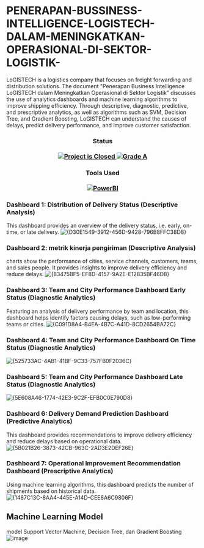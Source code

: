 # PENERAPAN-BUSSINESS-INTELLIGENCE-LOGISTECH-DALAM-MENINGKATKAN-OPERASIONAL-DI-SEKTOR-LOGISTIK-
LoGISTECH is a logistics company that focuses on freight forwarding and distribution solutions. The document "Penerapan Business Intelligence LoGISTECH dalam Meningkatkan Operasional di Sektor Logistik” discusses the use of analytics dashboards and machine learning algorithms to improve shipping efficiency. Through descriptive, diagnostic, predictive, and prescriptive analytics, as well as algorithms such as SVM, Decision Tree, and Gradient Boosting, LoGISTECH can understand the causes of delays, predict delivery performance, and improve customer satisfaction.

<H3 align="center">
  Status<br><br>
  <a href=#>
    <img src="https://img.shields.io/badge/Project_Status-Closed-red.svg" alt="Project is Closed">
  </a>
  <a href=#>
    <img src="https://img.shields.io/badge/Final_Grade-A-green.svg" alt="Grade A">
  </a>
</H3>

<H3 align="center">
  Tools Used<br><br>
  <a href=#>
    <img src="https://img.shields.io/badge/Made%20with-PowerBi-e97627?style=for-the-badge&logo=power bi" alt="PowerBI">
  </a>
</H3>

### Dashboard 1: Distribution of Delivery Status (Descriptive Analysis)
This dashboard provides an overview of the delivery status, i.e. early, on-time, or late delivery.
![{D30E1549-3912-456D-9428-796B8FFC38D8}](https://github.com/user-attachments/assets/c225a54b-c5c2-41e8-804a-99c5a8d27833)

### Dashboard 2: metrik kinerja pengiriman (Descriptive Analysis)
charts show the performance of cities, service channels, customers, teams, and sales people. It provides insights to improve delivery efficiency and reduce delays.
![{83475BF5-EF8D-4157-9A2E-E12835BF46D8}](https://github.com/user-attachments/assets/0188b3ca-92a1-4d95-8bcf-347a5bc53346)

### Dashboard 3: Team and City Performance Dashboard Early Status (Diagnostic Analytics)
Featuring an analysis of delivery performance by team and location, this dashboard helps identify factors causing delays, such as low-performing teams or cities.
![{C091D8A4-B4EA-4B7C-A41D-8CD2654BA72C}](https://github.com/user-attachments/assets/53397c0c-fd7f-4aa3-9fc8-52853e235be1)

### Dashboard 4: Team and City Performance Dashboard On Time Status (Diagnostic Analytics)
![{525733AC-4AB1-41BF-9C33-757FB0F2036C}](https://github.com/user-attachments/assets/084e2feb-6c89-467e-acbc-2448ed1fa5c8)

### Dashboard 5: Team and City Performance Dashboard Late Status (Diagnostic Analytics)
![{5E608A46-1774-42E3-9C2F-EFB0C0E790D8}](https://github.com/user-attachments/assets/f595aff3-f81a-4300-99e4-2ca223fcbbd3)

### Dashboard 6: Delivery Demand Prediction Dashboard (Predictive Analytics)
This dashboard provides recommendations to improve delivery efficiency and reduce delays based on operational data.
![{5B021B26-3873-42CB-963C-2AD3E2DEF26E}](https://github.com/user-attachments/assets/95b3aa3f-f949-47ee-8782-716d4e92a2f6)

### Dashboard 7: Operational Improvement Recommendation Dashboard (Prescriptive Analytics)
Using machine learning algorithms, this dashboard predicts the number of shipments based on historical data.
![{1487C13C-8AA4-445E-A14D-CEE8A6C9806F}](https://github.com/user-attachments/assets/fc595f60-9e8a-408d-adb9-363920147e5f)

## Machine Learning Model
model Support Vector Machine, Decision Tree, dan Gradient Boosting
![image](https://github.com/user-attachments/assets/c2e891e5-df4c-47ec-8b43-f3cf1764da22)
